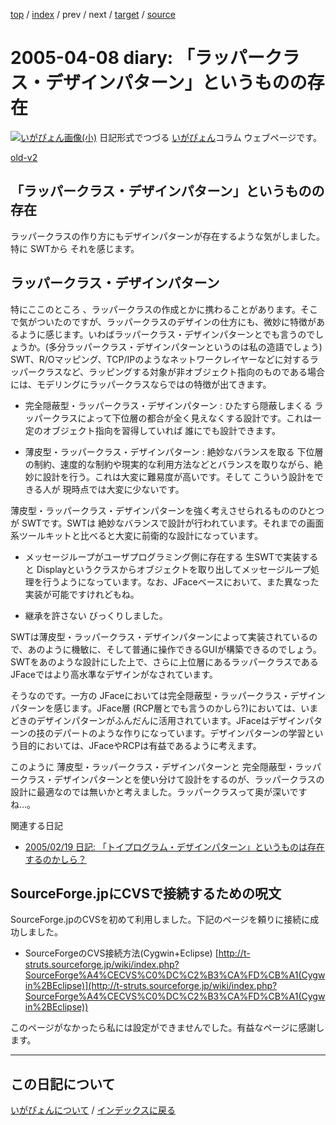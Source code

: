 [top](https://igapyon.github.io/diary/) 
 / [index](https://igapyon.github.io/diary/2005/index.html) 
 / prev 
 / next 
 / [target](https://igapyon.github.io/diary/2005/ig050408.html) 
 / [source](https://github.com/igapyon/diary/blob/gh-pages/2005/ig050408.html.src.md) 

2005-04-08 diary: 「ラッパークラス・デザインパターン」というものの存在
=====================================================================================================
[![いがぴょん画像(小)](https://igapyon.github.io/diary/images/iga200306s.jpg "いがぴょん")](https://igapyon.github.io/diary/memo/memoigapyon.html) 日記形式でつづる [いがぴょん](https://igapyon.github.io/diary/memo/memoigapyon.html)コラム ウェブページです。

[old-v2](ig050408-orig.html)

## 「ラッパークラス・デザインパターン」というものの存在

ラッパークラスの作り方にもデザインパターンが存在するような気がしました。特に SWTから それを感じます。


## ラッパークラス・デザインパターン

特にここのところ 、ラッパークラスの作成とかに携わることがあります。そこで気がついたのですが、ラッパークラスのデザインの仕方にも、微妙に特徴があるように感じます。いわばラッパークラス・デザインパターンとでも言うのでしょうか。(多分ラッパークラス・デザインパターンというのは私の造語でしょう) SWT、R/Oマッピング、TCP/IPのようなネットワークレイヤーなどに対するラッパークラスなど、ラッピングする対象が非オブジェクト指向のものである場合には、モデリングにラッパークラスならではの特徴が出てきます。

* 完全隠蔽型・ラッパークラス・デザインパターン : ひたすら隠蔽しまくる
  ラッパークラスによって下位層の都合が全く見えなくする設計です。これは一定のオブジェクト指向を習得していれば 誰にでも設計できます。
  
* 薄皮型・ラッパークラス・デザインパターン : 絶妙なバランスを取る
  下位層の制約、速度的な制約や現実的な利用方法などとバランスを取りながら、絶妙に設計を行う。これは大変に難易度が高いです。そして こういう設計をできる人が
  現時点では大変に少ないです。

薄皮型・ラッパークラス・デザインパターンを強く考えさせられるもののひとつが SWTです。SWTは 絶妙なバランスで設計が行われています。それまでの画面系ツールキットと比べると大変に前衛的な設計になっています。

* メッセージループがユーザプログラミング側に存在する
  生SWTで実装すると Displayというクラスからオブジェクトを取り出してメッセージループ処理を行うようになっています。なお、JFaceベースにおいて、また異なった実装が可能ですけれどもね。
  
* 継承を許さない
  びっくりしました。

SWTは薄皮型・ラッパークラス・デザインパターンによって実装されているので、あのように機敏に、そして普通に操作できるGUIが構築できるのでしょう。SWTをあのような設計にした上で、さらに上位層にあるラッパークラスであるJFaceではより高水準なデザインがなされています。

そうなのです。一方の JFaceにおいては完全隠蔽型・ラッパークラス・デザインパターンを感じます。JFace層 (RCP層とでも言うのかしら?)においては、いまどきのデザインパターンがふんだんに活用されています。JFaceはデザインパターンの技のデパートのような作りになっています。デザインパターンの学習という目的においては、JFaceやRCPは有益であるように考えます。

このように 薄皮型・ラッパークラス・デザインパターンと 完全隠蔽型・ラッパークラス・デザインパターンとを使い分けて設計をするのが、ラッパークラスの設計に最適なのでは無いかと考えました。ラッパークラスって奥が深いですね…。

関連する日記

* [2005/02/19 日記: 「トイプログラム・デザインパターン」というものは存在するのかしら？](ig050219.html)

## SourceForge.jpにCVSで接続するための呪文

SourceForge.jpのCVSを初めて利用しました。下記のページを頼りに接続に成功しました。

* SourceForgeのCVS接続方法(Cygwin+Eclipse)
  [http://t-struts.sourceforge.jp/wiki/index.php?SourceForge%A4%CECVS%C0%DC%C2%B3%CA%FD%CB%A1(Cygwin%2BEclipse)](http://t-struts.sourceforge.jp/wiki/index.php?SourceForge%A4%CECVS%C0%DC%C2%B3%CA%FD%CB%A1(Cygwin%2BEclipse))

このページがなかったら私には設定ができませんでした。有益なページに感謝します。


----------------------------------------------------------------------------------------------------

## この日記について
[いがぴょんについて](https://igapyon.github.io/diary/memo/memoigapyon.html) / [インデックスに戻る](https://igapyon.github.io/diary/idxall.html)
